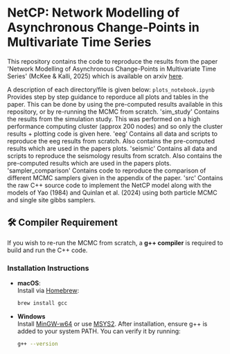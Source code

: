 # NetCP: Network Modelling of Asynchronous Change-Points in Multivariate Time Series

This repository contains the code to reproduce the results from the paper 'Network Modelling of Asynchronous Change-Points in Multivariate Time Series' (McKee & Kalli, 2025) which is available on arxiv [here](https://arxiv.org/abs/2506.15801).

A description of each directory/file is given below:
`plots_notebook.ipynb` Provides step by step guidance to reporduce all plots and tables in the paper. This can be done by using the pre-computed results available in this repository, or by re-running the MCMC from scratch.
'sim_study' Contains the results from the simulation study. This was performed on a high performance computing cluster (approx 200 nodes) and so only the cluster results + plotting code is given here.
'eeg' Contains all data and scripts to reproduce the eeg results from scratch. Also contains the pre-computed results which are used in the papers plots.
'seismic' Contains all data and scripts to reproduce the seismology results from scratch. Also contains the pre-computed results which are used in the papers plots.
'sampler_comparison' Contains code to reproduce the comparison of different MCMC samplers given in the appendix of the paper.
'src' Contains the raw C++ source code to implement the NetCP model along with the models of Yao (1984) and Quinlan et al. (2024) using both particle MCMC and single site gibbs samplers. 

## 🛠️ Compiler Requirement

If you wish to re-run the MCMC from scratch, a **g++ compiler** is required to build and run the C++ code. 

### Installation Instructions

- **macOS**:  
  Install via [Homebrew](https://brew.sh/):
  ```bash
  brew install gcc

- **Windows**  
  Install [MinGW-w64](https://www.mingw-w64.org/) or use [MSYS2](https://www.msys2.org/).
  After installation, ensure g++ is added to your system PATH.
  You can verify it by running:
  ```bash
  g++ --version
